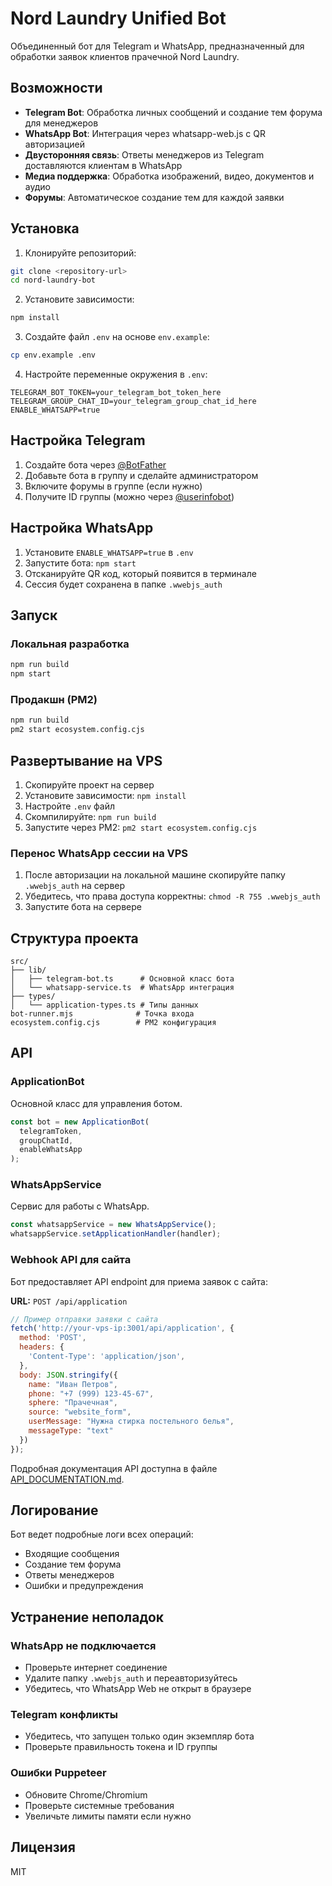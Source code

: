 # Nord Laundry Unified Bot

Объединенный бот для Telegram и WhatsApp, предназначенный для обработки заявок клиентов прачечной Nord Laundry.

## Возможности

- **Telegram Bot**: Обработка личных сообщений и создание тем форума для менеджеров
- **WhatsApp Bot**: Интеграция через whatsapp-web.js с QR авторизацией
- **Двусторонняя связь**: Ответы менеджеров из Telegram доставляются клиентам в WhatsApp
- **Медиа поддержка**: Обработка изображений, видео, документов и аудио
- **Форумы**: Автоматическое создание тем для каждой заявки

## Установка

1. Клонируйте репозиторий:
```bash
git clone <repository-url>
cd nord-laundry-bot
```

2. Установите зависимости:
```bash
npm install
```

3. Создайте файл `.env` на основе `env.example`:
```bash
cp env.example .env
```

4. Настройте переменные окружения в `.env`:
```env
TELEGRAM_BOT_TOKEN=your_telegram_bot_token_here
TELEGRAM_GROUP_CHAT_ID=your_telegram_group_chat_id_here
ENABLE_WHATSAPP=true
```

## Настройка Telegram

1. Создайте бота через [@BotFather](https://t.me/BotFather)
2. Добавьте бота в группу и сделайте администратором
3. Включите форумы в группе (если нужно)
4. Получите ID группы (можно через [@userinfobot](https://t.me/userinfobot))

## Настройка WhatsApp

1. Установите `ENABLE_WHATSAPP=true` в `.env`
2. Запустите бота: `npm start`
3. Отсканируйте QR код, который появится в терминале
4. Сессия будет сохранена в папке `.wwebjs_auth`

## Запуск

### Локальная разработка
```bash
npm run build
npm start
```

### Продакшн (PM2)
```bash
npm run build
pm2 start ecosystem.config.cjs
```

## Развертывание на VPS

1. Скопируйте проект на сервер
2. Установите зависимости: `npm install`
3. Настройте `.env` файл
4. Скомпилируйте: `npm run build`
5. Запустите через PM2: `pm2 start ecosystem.config.cjs`

### Перенос WhatsApp сессии на VPS

1. После авторизации на локальной машине скопируйте папку `.wwebjs_auth` на сервер
2. Убедитесь, что права доступа корректны: `chmod -R 755 .wwebjs_auth`
3. Запустите бота на сервере

## Структура проекта

```
src/
├── lib/
│   ├── telegram-bot.ts      # Основной класс бота
│   └── whatsapp-service.ts  # WhatsApp интеграция
├── types/
│   └── application-types.ts # Типы данных
bot-runner.mjs              # Точка входа
ecosystem.config.cjs        # PM2 конфигурация
```

## API

### ApplicationBot

Основной класс для управления ботом.

```typescript
const bot = new ApplicationBot(
  telegramToken,
  groupChatId,
  enableWhatsApp
);
```

### WhatsAppService

Сервис для работы с WhatsApp.

```typescript
const whatsappService = new WhatsAppService();
whatsappService.setApplicationHandler(handler);
```

### Webhook API для сайта

Бот предоставляет API endpoint для приема заявок с сайта:

**URL:** `POST /api/application`

```javascript
// Пример отправки заявки с сайта
fetch('http://your-vps-ip:3001/api/application', {
  method: 'POST',
  headers: {
    'Content-Type': 'application/json',
  },
  body: JSON.stringify({
    name: "Иван Петров",
    phone: "+7 (999) 123-45-67",
    sphere: "Прачечная",
    source: "website_form",
    userMessage: "Нужна стирка постельного белья",
    messageType: "text"
  })
});
```

Подробная документация API доступна в файле [API_DOCUMENTATION.md](./API_DOCUMENTATION.md).

## Логирование

Бот ведет подробные логи всех операций:
- Входящие сообщения
- Создание тем форума
- Ответы менеджеров
- Ошибки и предупреждения

## Устранение неполадок

### WhatsApp не подключается
- Проверьте интернет соединение
- Удалите папку `.wwebjs_auth` и переавторизуйтесь
- Убедитесь, что WhatsApp Web не открыт в браузере

### Telegram конфликты
- Убедитесь, что запущен только один экземпляр бота
- Проверьте правильность токена и ID группы

### Ошибки Puppeteer
- Обновите Chrome/Chromium
- Проверьте системные требования
- Увеличьте лимиты памяти если нужно

## Лицензия

MIT